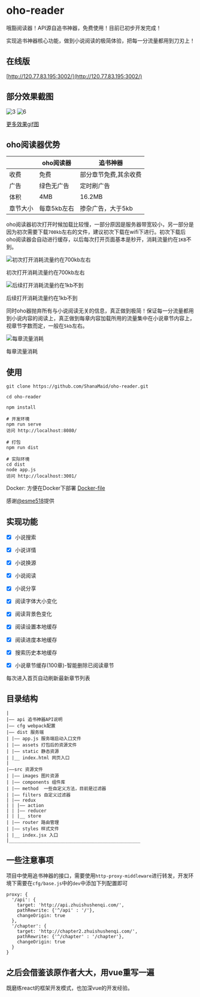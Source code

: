 # oho-reader
哦豁阅读器！API源自追书神器，免费使用！目前已初步开发完成！

实现追书神器核心功能，做到小说阅读的极简体验，把每一分流量都用到刀刃上！


## 在线版
[http://120.77.83.195:3002/](http://120.77.83.195:3002/)

## 部分效果截图
![3](screenshot/3.gif)
![6](screenshot/6.gif)

[更多效果gif图](screenshot/)

## oho阅读器优势
|     | oho阅读器 |  追书神器|
|-----|-----------|----------|
|收费 | 免费      |部分章节免费,其余收费|
|广告 |绿色无广告 | 定时刷广告|
|体积 | 4MB     | 16.2MB   |
|章节大小| 每章5kb左右   | 掺杂广告，大于5kb|

oho阅读器初次打开时候加载比较慢，一部分原因是服务器带宽较小，另一部分是因为初次需要下载`700kb`左右的文件，建议初次下载在wifi下进行。初次下载后oho阅读器会自动进行缓存，以后每次打开页面基本是秒开，消耗流量约在`1KB`不到。

![初次打开消耗流量约在700kb左右](screenshot/first.png)

初次打开消耗流量约在700kb左右

![后续打开消耗流量约在1kb不到](screenshot/after.png)

后续打开消耗流量约在1kb不到

同时oho器抛弃所有与小说阅读无关的信息，真正做到极简！保证每一分流量都用到小说内容的阅读上，真正做到每章内容加载所用的流量集中在小说章节内容上，视章节字数而定，一般在`5kb`左右。

![每章流量消耗](screenshot/chapter.png)

每章流量消耗

## 使用
```
git clone https://github.com/ShanaMaid/oho-reader.git

cd oho-reader

npm install 

# 开发环境
npm run serve
访问 http://localhost:8080/

# 打包
npm run dist

# 实际环境
cd dist
node app.js
访问 http://localhost:3001/
```

Docker:
方便在Docker下部署
[Docker-file](https://hub.docker.com/r/esme518/docker-oho-reader/)

感谢[@esme518](https://github.com/esme518)提供

## 实现功能
- [x] 小说搜索
- [x] 小说详情
- [x] 小说换源
- [x] 小说阅读
- [x] 小说分享
- [x] 阅读字体大小变化
- [x] 阅读背景色变化
- [x] 阅读设置本地缓存
- [x] 阅读进度本地缓存
- [x] 搜索历史本地缓存
- [x] 小说章节缓存(100章)-智能删除已阅读章节


每次进入首页自动刷新最新章节列表

## 目录结构
```
|
|—— api 追书神器API说明 
|—— cfg webpack配置
|—— dist 服务端
| |—— app.js 服务端启动入口文件
| |—— assets 打包后的资源文件
| |—— static 静态资源
| |__ index.html 网页入口
|
|——src 资源文件
| |—— images 图片资源
| |—— components 组件库
| |—— method  一些自定义方法，目前是过滤器
| |—— filters 自定义过滤器
| |—— redux 
| | |—— action
| | |—— reducer
| | |__ store
| |—— router 路由管理
| |—— styles 样式文件
| |__ index.jsx 入口
|_________________________________________________

```

## 一些注意事项
项目中使用追书神器的接口，需要使用`http-proxy-middleware`进行转发，开发环境下需要在`cfg/base.js`中的`dev`中添加下列配置即可
```
proxy: {
  '/api': {
    target: 'http://api.zhuishushenqi.com/',
    pathRewrite: {'^/api' : '/'},
    changeOrigin: true
  },
  '/chapter': {
    target: 'http://chapter2.zhuishushenqi.com/',
    pathRewrite: {'^/chapter' : '/chapter'},
    changeOrigin: true
  }
}
```

## 之后会借鉴该原作者大大，用vue重写一遍

既磨练react的框架开发模式，也加深vue的开发经验。
